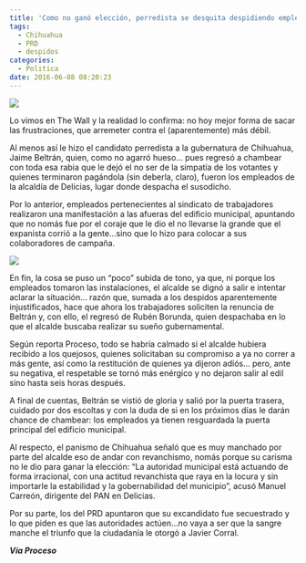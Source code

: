```yaml
---
title: 'Como no ganó elección, perredista se desquita despidiendo empleados en Chihuahua'
tags:
  - Chihuahua
  - PRD
  - despidos
categories:
  - Politica
date: 2016-06-08 08:20:23
---
```

![](https://res.cloudinary.com/pidmx/image/upload/v1465391981/jaime-beltran-prd1-860x464_n718tb.jpg)

Lo vimos en The Wall y la realidad lo confirma: no hoy mejor forma de sacar las frustraciones, que arremeter contra el (aparentemente) más débil.

Al menos así le hizo el candidato perredista a la gubernatura de Chihuahua, Jaime Beltrán, quien, como no agarró hueso… pues regresó a chambear con toda esa rabia que le dejó el no ser de la simpatía de los votantes y quienes terminaron pagándola (sin deberla, claro), fueron los empleados de la alcaldía de Delicias, lugar donde despacha el susodicho.

Por lo anterior, empleados pertenecientes al sindicato de trabajadores realizaron una manifestación a las  afueras del edificio municipal, apuntando que no nomás fue por el coraje que le dio el no llevarse la grande que el expanista corrió a la gente…sino que lo hizo para colocar a sus colaboradores de campaña.

![](https://res.cloudinary.com/pidmx/image/upload/v1465391991/jaime-beltran-prd-768x513_tjztxk.jpg)

En fin, la cosa se puso un “poco” subida de tono, ya que, ni porque los empleados tomaron las instalaciones, el alcalde se dignó a salir e intentar aclarar la situación… razón que, sumada a los despidos aparentemente injustificados, hace que ahora los trabajadores soliciten la renuncia de Beltrán y, con ello, el regresó de Rubén Borunda, quien despachaba en lo que el alcalde buscaba realizar su sueño gubernamental.

Según reporta Proceso, todo se habría  calmado si el alcalde hubiera recibido a los quejosos, quienes solicitaban su compromiso a ya no correr a más gente, así como la restitución de quienes ya dijeron adiós… pero, ante su negativa, el respetable se tornó más enérgico y no dejaron salir al edil sino hasta seis horas después.

A final de cuentas, Beltrán se vistió de gloria y salió por la puerta trasera, cuidado por dos escoltas y con la duda de si en los próximos días le darán chance de chambear: los empleados ya tienen resguardada la puerta principal del edificio municipal.

Al respecto, el panismo de Chihuahua señaló que es muy manchado por parte del alcalde eso de andar con revanchismo, nomás porque su carisma no le dio para ganar la elección: “La autoridad municipal está actuando de forma irracional, con una actitud revanchista que raya en la locura y sin importarle la estabilidad y la gobernabilidad del municipio”, acusó Manuel Carreón, dirigente del PAN en Delicias.

Por su parte, los del PRD apuntaron que su excandidato fue secuestrado y lo que piden es que las autoridades actúen…no vaya a ser que la sangre manche el triunfo que la ciudadanía le otorgó a Javier Corral.

***Vía Proceso***
